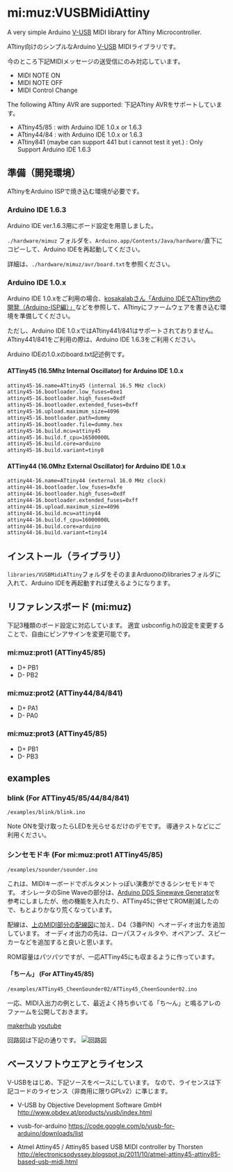# mi:muz:VUSBMidiAttiny

A very simple Arduino [V-USB](http://www.obdev.at/products/vusb/index.html) MIDI library for ATtiny Microcontroller.

ATtiny向けのシンプルなArduino [V-USB](http://www.obdev.at/products/vusb/index.html) MIDIライブラリです。

今のところ下記MIDIメッセージの送受信にのみ対応しています。

- MIDI NOTE ON
- MIDI NOTE OFF
- MIDI Control Change

The following ATtiny AVR are supported:
下記ATtiny AVRをサポートしています。

- ATtiny45/85 : with Arduino IDE 1.0.x or 1.6.3
- ATtiny44/84 : with Arduino IDE 1.0.x or 1.6.3
- ATtiny841 (maybe can support 441 but i cannot test it yet.) : Only Support Arduino IDE 1.6.3

## 準備（開発環境）

ATtinyをArduino ISPで焼き込む環境が必要です。

### Arduino IDE 1.6.3

Arduino IDE ver.1.6.3用にボード設定を用意しました。

`./hardware/mimuz` フォルダを、`Arduino.app/Contents/Java/hardware/`直下にコピーして、Arduino IDEを再起動してください。

詳細は、`./hardware/mimuz/avr/board.txt`を参照ください。

### Arduino IDE 1.0.x

Arduino IDE 1.0.xをご利用の場合、[kosakalabさん「Arduino IDEでATtiny他の開発（Arduino-ISP編）」](http://make.kosakalab.com/make/electronic-work/arduino-ide-arduinoisp/)などを参照して、ATtinyにファームウェアを書き込む環境を準備してください。

ただし、Arduino IDE 1.0.xではATtiny441/841はサポートされておりません。
ATtiny441/841をご利用の際は、Arduino IDE 1.6.3をご利用ください。

Arduino IDEの1.0.xのboard.txt記述例です。

#### ATTiny45 (16.5Mhz Internal Oscillator) for Arduino IDE 1.0.x

```boards.txt
attiny45-16.name=ATtiny45 (internal 16.5 MHz clock)
attiny45-16.bootloader.low_fuses=0xe1
attiny45-16.bootloader.high_fuses=0xdf
attiny45-16.bootloader.extended_fuses=0xff
attiny45-16.upload.maximum_size=4096
attiny45-16.bootloader.path=dummy
attiny45-16.bootloader.file=dummy.hex
attiny45-16.build.mcu=attiny45
attiny45-16.build.f_cpu=16500000L
attiny45-16.build.core=arduino
attiny45-16.build.variant=tiny8
```

#### ATTiny44 (16.0Mhz External Oscillator) for Arduino IDE 1.0.x

```boards.txt
attiny44-16.name=ATtiny44 (external 16.0 MHz clock)
attiny44-16.bootloader.low_fuses=0xfe
attiny44-16.bootloader.high_fuses=0xdf
attiny44-16.bootloader.extended_fuses=0xff
attiny44-16.upload.maximum_size=4096
attiny44-16.build.mcu=attiny44
attiny44-16.build.f_cpu=16000000L
attiny44-16.build.core=arduino
attiny44-16.build.variant=tiny14
```

## インストール（ライブラリ）

`libraries/VUSBMidiATtiny`フォルダをそのままArduonoのlibrariesフォルダに入れて、Arduino IDEを再起動すれば使えるようになります。

## リファレンスボード (mi:muz)

下記3種類のボード設定に対応しています。
適宜 usbconfig.hの設定を変更することで、自由にピンアサインを変更可能です。

### mi:muz:prot1 (ATTiny45/85)

- D+ PB1
- D- PB2

### mi:muz:prot2 (ATTiny44/84/841)

- D+ PA1
- D- PA0

### mi:muz:prot3 (ATTiny45/85)

- D+ PB1
- D- PB3

## examples

### blink (For ATTiny45/85/44/84/841)

`/examples/blink/blink.ino`

Note ONを受け取ったらLEDを光らせるだけのデモです。
導通テストなどにご利用ください。

### シンセモドキ (For mi:muz:prot1 ATTiny45/85)

`/examples/sounder/sounder.ino`

これは、MIDIキーボードでポルタメントっぽい演奏ができるシンセモドキです。
オシレータのSine Waveの部分は、[Arduino DDS Sinewave Generator](http://interface.khm.de/index.php/lab/experiments/arduino-dds-sinewave-generator/)を参考にしましたが、他の機能を入れたり、ATTiny45に併せてROM削減したので、もとよりかなり荒くなっています。

配線は、[上のMIDI部分の配線図](schema.png)に加え、D4（3番PIN）へオーディオ出力を追加しています。
オーディオ出力の先は、ローパスフィルタや、オペアンプ、スピーカーなどを追加すると良いと思います。

ROM容量はパツパツですが、一応ATTiny45にも収まるように作っています。

#### 「ちーん」 (For ATTiny45/85)

`/examples/ATTiny45_CheenSounder02/ATTiny45_CheenSounder02.ino`

一応、MIDI入出力の例として、最近よく持ち歩いてる「ち〜ん」と鳴るアレのファームを公開しておきます。

[makerhub](https://makershub.jp/make/453)
[youtube](https://www.youtube.com/watch?v=1L06lI9XeK0)

回路図は下記の通りです。
![回路図](cheen-schematic.png)

## ベースソフトウエアとライセンス

V-USBをはじめ、下記ソースをベースにしています。
なので、ライセンスは下記コードのライセンス（非商用に限りGPLv2）に準じます。

- V-USB by Objective Development Software GmbH
	http://www.obdev.at/products/vusb/index.html

- vusb-for-arduino 
  https://code.google.com/p/vusb-for-arduino/downloads/list

- Atmel Attiny45 / Attiny85 based USB MIDI controller by Thorsten
  http://electronicsodyssey.blogspot.jp/2011/10/atmel-attiny45-attiny85-based-usb-midi.html





